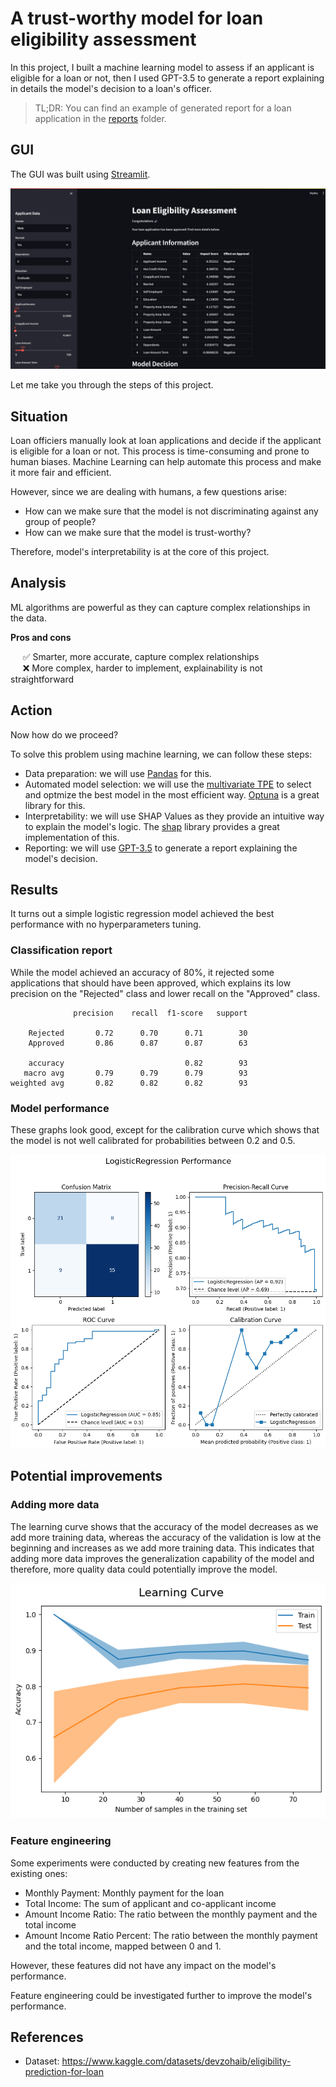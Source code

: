 
# A trust-worthy model for loan eligibility assessment

In this project, I built a machine learning model to assess if an applicant is eligible for a loan or not, then I used GPT-3.5 to generate a report explaining in details the model's decision to a loan's officer. 

> TL;DR: You can find an example of generated report for a loan application in the [reports](reports) folder.

## GUI

The GUI was built using [Streamlit](https://streamlit.io/).

![Alt text](imgs/gui.png)


Let me take you through the steps of this project.

## Situation

Loan officiers manually look at loan applications and decide if the applicant is eligible for a loan or not. This process is time-consuming and prone to human biases. Machine Learning can help automate this process and make it more fair and efficient.

However, since we are dealing with humans, a few questions arise:
- How can we make sure that the model is not discriminating against any group of people?
- How can we make sure that the model is trust-worthy?

Therefore, model's interpretability is at the core of this project.

## Analysis 

ML algorithms are powerful as they can capture complex relationships in the data.

**Pros and cons**

&nbsp;&nbsp;&nbsp;&nbsp; ✅ Smarter, more accurate, capture complex relationships \
&nbsp;&nbsp;&nbsp;&nbsp; ❌ More complex, harder to implement, explainability is not straightforward

## Action

Now how do we proceed?

To solve this problem using machine learning, we can follow these steps:

- Data preparation: we will use [Pandas](https://pandas.pydata.org/) for this.
- Automated model selection: we will use the [multivariate TPE](https://tech.preferred.jp/en/blog/multivariate-tpe-makes-optuna-even-more-powerful/) to select and optmize the best model in the most efficient way. [Optuna](https://optuna.org/) is a great library for this.
- Interpretability: we will use SHAP Values as they provide an intuitive way to explain the model's logic. The [shap](https://shap.readthedocs.io/en/latest/) library provides a great implementation of this.
- Reporting: we will use [GPT-3.5](https://platform.openai.com/docs/models) to generate a report explaining the model's decision.

## Results

It turns out a simple logistic regression model achieved the best performance with no hyperparameters tuning.

### Classification report

While the model achieved an accuracy of 80%, it rejected some applications that should have been approved, which explains its low precision on the "Rejected" class and lower recall on the "Approved" class.


```
              precision    recall  f1-score   support

    Rejected       0.72      0.70      0.71        30
    Approved       0.86      0.87      0.87        63

    accuracy                           0.82        93
   macro avg       0.79      0.79      0.79        93
weighted avg       0.82      0.82      0.82        93
```

### Model performance

These graphs look good, except for the calibration curve which shows that the model is not well calibrated for probabilities between 0.2 and 0.5.

![Model Performance](reports/plots/model-performance.png)


## Potential improvements

### Adding more data

The learning curve shows that the accuracy of the model decreases as we add more training data, whereas the accuracy of the validation is low at the beginning and increases as we add more training data. This indicates that adding more data improves the generalization capability of the model and therefore, more quality data could potentially improve the model.

![Learning Curve](reports/plots/learning-curve.png)

### Feature engineering

Some experiments were conducted by creating new features from the existing ones:
- Monthly Payment: Monthly payment for the loan
- Total Income: The sum of applicant and co-applicant income
- Amount Income Ratio: The ratio between the monthly payment and the total income
- Amount Income Ratio Percent: The ratio between the monthly payment and the total income, mapped between 0 and 1.

However, these features did not have any impact on the model's performance.

Feature engineering could be investigated further to improve the model's performance.


## References

- Dataset: https://www.kaggle.com/datasets/devzohaib/eligibility-prediction-for-loan